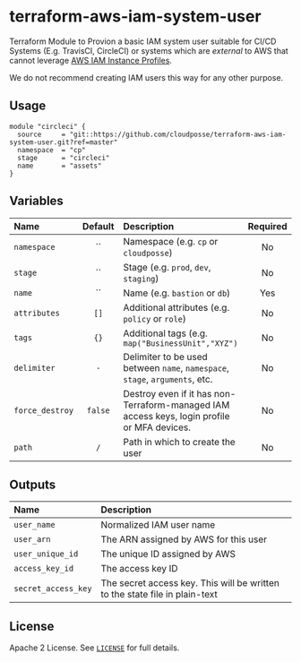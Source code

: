 # terraform-aws-iam-system-user

Terraform Module to Provion a basic IAM system user suitable for CI/CD Systems (E.g. TravisCI, CircleCI) or systems which are *external* to AWS that cannot leverage [AWS IAM Instance Profiles](http://docs.aws.amazon.com/IAM/latest/UserGuide/id_roles_use_switch-role-ec2_instance-profiles.html).

We do not recommend creating IAM users this way for any other purpose.

## Usage

```
module "circleci" {
  source     = "git::https://github.com/cloudposse/terraform-aws-iam-system-user.git?ref=master"
  namespace  = "cp"
  stage      = "circleci"
  name       = "assets"
}
```

## Variables

|  Name                          |  Default                          |  Description                                                                                                                    | Required |
|:-------------------------------|:---------------------------------:|:--------------------------------------------------------------------------------------------------------------------------------|:--------:|
| `namespace`                    | ``                                | Namespace (e.g. `cp` or `cloudposse`)                                                                                           | No       |
| `stage`                        | ``                                | Stage (e.g. `prod`, `dev`, `staging`)                                                                                           | No       |
| `name`                         | ``                                | Name  (e.g. `bastion` or `db`)                                                                                                  | Yes      |
| `attributes`                   | `[]`                              | Additional attributes (e.g. `policy` or `role`)                                                                                 | No       |
| `tags`                         | `{}`                              | Additional tags  (e.g. `map("BusinessUnit","XYZ")`                                                                              | No       |
| `delimiter`                    | `-`                               | Delimiter to be used between `name`, `namespace`, `stage`, `arguments`, etc.                                                    | No       |
| `force_destroy`                | `false`                           | Destroy even if it has non-Terraform-managed IAM access keys, login profile or MFA devices.                                     | No       |
| `path`                         | `/`                               | Path in which to create the user                                                                                                | No       |

## Outputs

| Name                        | Description                                                                     |
|:----------------------------|:--------------------------------------------------------------------------------|
| `user_name`                 | Normalized IAM user name                                                        |
| `user_arn`                  | The ARN assigned by AWS for this user                                           |
| `user_unique_id`            | The unique ID assigned by AWS                                                   |
| `access_key_id`             | The access key ID                                                               |
| `secret_access_key`         | The secret access key. This will be written to the state file in plain-text     |

## License

Apache 2 License. See [`LICENSE`](LICENSE) for full details.

